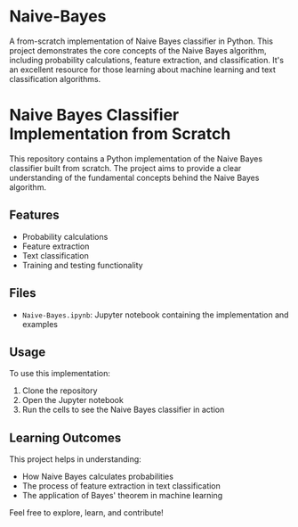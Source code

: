 # Naive-Bayes
A from-scratch implementation of Naive Bayes classifier in Python. This project demonstrates the core concepts of the Naive Bayes algorithm, including probability calculations, feature extraction, and classification. It's an excellent resource for those learning about machine learning and text classification algorithms.


# Naive Bayes Classifier Implementation from Scratch

This repository contains a Python implementation of the Naive Bayes classifier built from scratch. The project aims to provide a clear understanding of the fundamental concepts behind the Naive Bayes algorithm.

## Features

- Probability calculations
- Feature extraction
- Text classification
- Training and testing functionality

## Files

- `Naive-Bayes.ipynb`: Jupyter notebook containing the implementation and examples

## Usage

To use this implementation:

1. Clone the repository
2. Open the Jupyter notebook
3. Run the cells to see the Naive Bayes classifier in action

## Learning Outcomes

This project helps in understanding:

- How Naive Bayes calculates probabilities
- The process of feature extraction in text classification
- The application of Bayes' theorem in machine learning

Feel free to explore, learn, and contribute!
